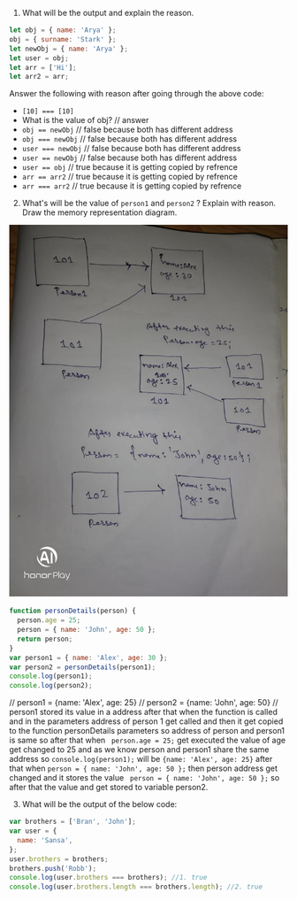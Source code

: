 1. What will be the output and explain the reason.

```js
let obj = { name: 'Arya' };
obj = { surname: 'Stark' };
let newObj = { name: 'Arya' };
let user = obj;
let arr = ['Hi'];
let arr2 = arr;
```

Answer the following with reason after going through the above code:

- `[10] === [10]`
- What is the value of obj? // answer
- `obj == newObj` // false because both has different address
- `obj === newObj` // false because both has different address
- `user === newObj` // false because both has different address
- `user == newObj` // false because both has different address
- `user == obj` // true because it is getting copied by refrence
- `arr == arr2` // true because it is getting copied by refrence
- `arr === arr2` // true because it is getting copied by refrence

2. What's will be the value of `person1` and `person2` ? Explain with reason. Draw the memory representation diagram.

<!-- To add this image here use ![name](./hello.jpg) -->
![name](./level3-block1.jpeg)
```js
function personDetails(person) {
  person.age = 25;
  person = { name: 'John', age: 50 };
  return person;
}
var person1 = { name: 'Alex', age: 30 };
var person2 = personDetails(person1);
console.log(person1);
console.log(person2);
```
// person1 = {name: 'Alex', age: 25}
// person2 = {name: 'John', age: 50}
// person1 stored its value in a address after that when the function is called and in the parameters address of person 1 get called and then it get copied to the function personDetails parameters so address of person and person1 is same so after that when ` person.age = 25;` get executed the value of age get changed to 25 and as we know person and person1 share the same address so `console.log(person1);` will be `{name: 'Alex', age: 25}` after that when `person = { name: 'John', age: 50 };` then person address get changed and it stores the value ` person = { name: 'John', age: 50 };` so after that the value and get stored to variable person2.

3. What will be the output of the below code:

```js
var brothers = ['Bran', 'John'];
var user = {
  name: 'Sansa',
};
user.brothers = brothers;
brothers.push('Robb');
console.log(user.brothers === brothers); //1. true
console.log(user.brothers.length === brothers.length); //2. true
```
